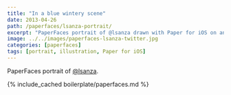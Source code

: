 ```yaml
---
title: "In a blue wintery scene"
date: 2013-04-26
path: /paperfaces/lsanza-portrait/
excerpt: "PaperFaces portrait of @lsanza drawn with Paper for iOS on an iPad."
image: ../../images/paperfaces-lsanza-twitter.jpg
categories: [paperfaces]
tags: [portrait, illustration, Paper for iOS]
---
```


PaperFaces portrait of [@lsanza](https://twitter.com/lsanza).

{% include_cached boilerplate/paperfaces.md %}

